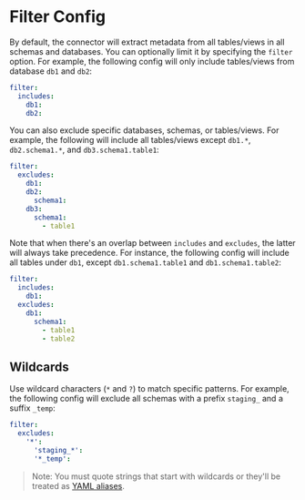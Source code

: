 # Filter Config

By default, the connector will extract metadata from all tables/views in all schemas and databases. You can optionally limit it by specifying the `filter` option. For example, the following config will only include tables/views from database `db1` and `db2`:

```yaml
filter:
  includes:
    db1:
    db2:
```

You can also exclude specific databases, schemas, or tables/views. For example, the following will include all tables/views except `db1.*`, `db2.schema1.*`, and `db3.schema1.table1`:

```yaml
filter:
  excludes:
    db1:
    db2:
      schema1:
    db3:
      schema1:
        - table1
```

Note that when there's an overlap between `includes` and `excludes`, the latter will always take precedence. For instance, the following config will include all tables under `db1`, except `db1.schema1.table1` and `db1.schema1.table2`:

```yaml
filter:
  includes:
    db1:
  excludes:
    db1:
      schema1:  
        - table1
        - table2
```

## Wildcards

Use wildcard characters (`*` and `?`) to match specific patterns. For example, the following config will exclude all schemas with a prefix `staging_` and a suffix `_temp`:

```yaml
filter:
  excludes:
    '*':
      'staging_*':
      '*_temp':
```

> Note: You must quote strings that start with wildcards or they'll be treated as [YAML aliases](https://www.educative.io/blog/advanced-yaml-syntax-cheatsheet#anchors).
